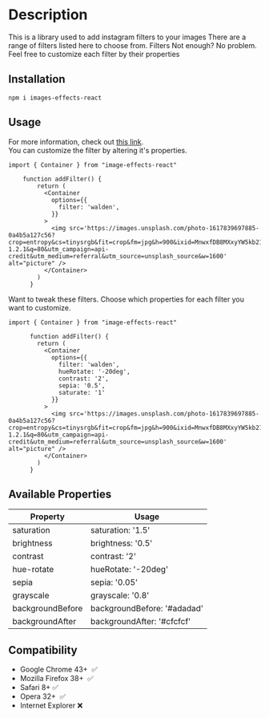 # Description

This is a library used to add instagram filters to your images There
are a range of filters listed here to choose from. Filters Not enough?
No problem. Feel free to customize each filter by their properties

## Installation

`npm i images-effects-react`

## Usage

For more information, check out [this link](https://image-effects-react.vercel.app/).<br>
You can customize the filter by altering it's properties.

```
import { Container } from "image-effects-react"

    function addFilter() {
        return (
          <Container
            options={{
              filter: 'walden',
            }}
          >
            <img src='https://images.unsplash.com/photo-1617839697885-0a4b5a127c56?crop=entropy&cs=tinysrgb&fit=crop&fm=jpg&h=900&ixid=MnwxfDB8MXxyYW5kb218MHx8bmF0dXJlLHdhdGVyfHx8fHx8MTYyNTM4Mzc2OQ&ixlib=rb-1.2.1&q=80&utm_campaign=api-credit&utm_medium=referral&utm_source=unsplash_source&w=1600' alt="picture" />
          </Container>
        )
      }
```

Want to tweak these filters. Choose which properties for each filter you want to customize.

```
import { Container } from "image-effects-react"

      function addFilter() {
        return (
          <Container
            options={{
              filter: 'walden',
              hueRotate: '-20deg',
              contrast: '2',
              sepia: '0.5',
              saturate: '1'
            }}
          >
            <img src='https://images.unsplash.com/photo-1617839697885-0a4b5a127c56?crop=entropy&cs=tinysrgb&fit=crop&fm=jpg&h=900&ixid=MnwxfDB8MXxyYW5kb218MHx8bmF0dXJlLHdhdGVyfHx8fHx8MTYyNTM4Mzc2OQ&ixlib=rb-1.2.1&q=80&utm_campaign=api-credit&utm_medium=referral&utm_source=unsplash_source&w=1600' alt="picture" />
          </Container>
        )
      }
```

## Available Properties

| Property         | Usage                       |
| ---------------- | --------------------------- |
| saturation       | saturation: '1.5'           |
| brightness       | brightness: '0.5'           |
| contrast         | contrast: '2'               |
| hue-rotate       | hueRotate: '-20deg'         |
| sepia            | sepia: '0.05'               |
| grayscale        | grayscale: '0.8'            |
| backgroundBefore | backgroundBefore: '#adadad' |
| backgroundAfter  | backgroundAfter: '#cfcfcf'  |

## Compatibility

- Google Chrome 43+  ✅
- Mozilla Firefox 38+  ✅
- Safari 8+ ✅
- Opera 32+  ✅
- Internet Explorer ❌
